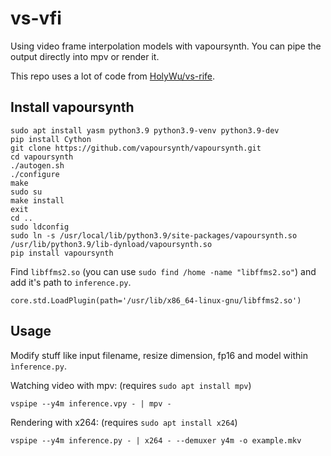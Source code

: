 # vs-vfi
Using video frame interpolation models with vapoursynth. You can pipe the output directly into mpv or render it.

This repo uses a lot of code from [HolyWu/vs-rife](https://github.com/HolyWu/vs-rife).

## Install vapoursynth
```
sudo apt install yasm python3.9 python3.9-venv python3.9-dev
pip install Cython
git clone https://github.com/vapoursynth/vapoursynth.git
cd vapoursynth
./autogen.sh
./configure
make
sudo su
make install
exit
cd ..
sudo ldconfig
sudo ln -s /usr/local/lib/python3.9/site-packages/vapoursynth.so /usr/lib/python3.9/lib-dynload/vapoursynth.so
pip install vapoursynth
```
Find `libffms2.so` (you can use `sudo find /home -name "libffms2.so"`) and add it's path to `inference.py`.
```
core.std.LoadPlugin(path='/usr/lib/x86_64-linux-gnu/libffms2.so')
```

## Usage
Modify stuff like input filename, resize dimension, fp16 and model within `ìnference.py`. 

Watching video with mpv: (requires `sudo apt install mpv`)
```
vspipe --y4m inference.vpy - | mpv -
```
Rendering with x264: (requires `sudo apt install x264`)
```
vspipe --y4m inference.py - | x264 - --demuxer y4m -o example.mkv
```
